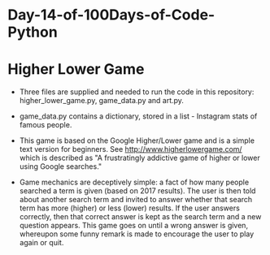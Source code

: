 # Day-14-of-100Days-of-Code-Python
# Higher Lower Game

* Three files are supplied and needed to run the code in this repository: higher_lower_game.py, game_data.py and art.py.

* game_data.py contains a dictionary, stored in a list - Instagram stats of famous people.

* This game is based on the Google Higher/Lower game and is a simple text version for beginners. See http://www.higherlowergame.com/ which is described as "A frustratingly addictive game of higher or lower using Google searches."

* Game mechanics are deceptively simple: a fact of how many people searched a term is given (based on 2017 results). The user is then told about another search term and invited to answer whether that search term has more (higher) or less (lower) results. If the user answers correctly, then that correct answer is kept as the search term and a new question appears. This game goes on until a wrong answer is given, whereupon some funny remark is made to encourage the user to play again or quit.
